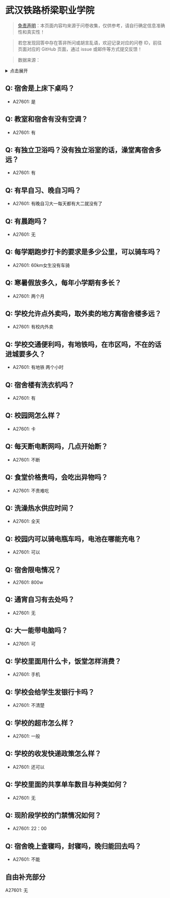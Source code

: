 # 武汉铁路桥梁职业学院

> [免责声明](https://colleges.chat/#_3)：本页面内容均来源于问卷收集，仅供参考，请自行确定信息准确性和真实性！

> 若您发现回答中存在答非所问或胡言乱语，欢迎记录对应的问卷 ID，前往页面对应的 GitHub 页面，通过 issue 或邮件等方式提交反馈！

> 数据来源：

<details><summary>点击展开</summary>
<ul>
<li>A27601: 2318907632@qq.com (2025 年 03 月)</li>
</ul>
</details>

## Q: 宿舍是上床下桌吗？

- A27601: 是

## Q: 教室和宿舍有没有空调？

- A27601: 有

## Q: 有独立卫浴吗？没有独立浴室的话，澡堂离宿舍多远？

- A27601: 有

## Q: 有早自习、晚自习吗？

- A27601: 有晚自习大一每天都有大二就没有了

## Q: 有晨跑吗？

- A27601: 无

## Q: 每学期跑步打卡的要求是多少公里，可以骑车吗？

- A27601: 60km女生没有车骑

## Q: 寒暑假放多久，每年小学期有多长？

- A27601: 两个月

## Q: 学校允许点外卖吗，取外卖的地方离宿舍楼多远？

- A27601: 有校内外卖

## Q: 学校交通便利吗，有地铁吗，在市区吗，不在的话进城要多久？

- A27601: 有地铁 两个小时

## Q: 宿舍楼有洗衣机吗？

- A27601: 有

## Q: 校园网怎么样？

- A27601: 卡

## Q: 每天断电断网吗，几点开始断？

- A27601: 不断

## Q: 食堂价格贵吗，会吃出异物吗？

- A27601: 不贵难吃

## Q: 洗澡热水供应时间？

- A27601: 全天

## Q: 校园内可以骑电瓶车吗，电池在哪能充电？

- A27601: 可以

## Q: 宿舍限电情况？

- A27601: 800w

## Q: 通宵自习有去处吗？

- A27601: 无

## Q: 大一能带电脑吗？

- A27601: 可

## Q: 学校里面用什么卡，饭堂怎样消费？

- A27601: 手机

## Q: 学校会给学生发银行卡吗？

- A27601: 不清楚

## Q: 学校的超市怎么样？

- A27601: 一般

## Q: 学校的收发快递政策怎么样？

- A27601: 还可以

## Q: 学校里面的共享单车数目与种类如何？

- A27601: 无

## Q: 现阶段学校的门禁情况如何？

- A27601: 22：00

## Q: 宿舍晚上查寝吗，封寝吗，晚归能回去吗？

- A27601: 不能

## 自由补充部分

A27601: 无